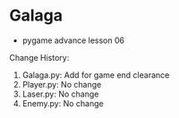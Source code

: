 # Galaga
- pygame advance lesson 06

Change History:
1. Galaga.py: Add for game end clearance
2. Player.py: No change
3. Laser.py: No change
4. Enemy.py: No change
